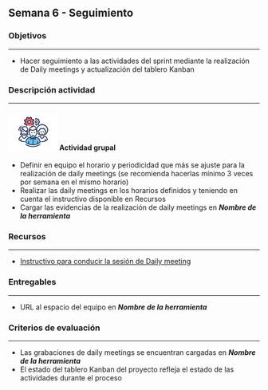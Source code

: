 
## Semana 6 - Seguimiento

### Objetivos

---
* Hacer seguimiento a las actividades del sprint mediante la realización de Daily meetings y actualización del tablero Kanban


### Descripción actividad

---

#### ![](./../../assets/images/grupo.png) Actividad grupal

* Definir en equipo el horario y periodicidad que más se ajuste para la realización de daily meetings (se recomienda hacerlas mínimo 3 veces por semana en el mismo horario)
* Realizar las daily meetings en los horarios definidos y teniendo en cuenta el instructivo disponible en Recursos
* Cargar las evidencias de la realización de daily meetings en **_Nombre de la herramienta_**

### Recursos 

---
* [Instructivo para conducir la sesión de Daily meeting](https://avargas20.github.io/MISW-Procesos/semanas/semana4/s4_daily_meeting)

### Entregables

---
* URL al espacio del equipo en **_Nombre de la herramienta_**


### Criterios de evaluación

---
* Las grabaciones de daily meetings se encuentran cargadas en **_Nombre de la herramienta_**
* El estado del tablero Kanban del proyecto refleja el estado de las actividades durante el proceso


